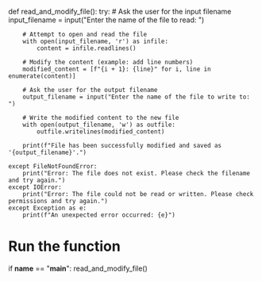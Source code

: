 def read_and_modify_file():
    try:
        # Ask the user for the input filename
        input_filename = input("Enter the name of the file to read: ")
        
        # Attempt to open and read the file
        with open(input_filename, 'r') as infile:
            content = infile.readlines()
        
        # Modify the content (example: add line numbers)
        modified_content = [f"{i + 1}: {line}" for i, line in enumerate(content)]
        
        # Ask the user for the output filename
        output_filename = input("Enter the name of the file to write to: ")
        
        # Write the modified content to the new file
        with open(output_filename, 'w') as outfile:
            outfile.writelines(modified_content)
        
        print(f"File has been successfully modified and saved as '{output_filename}'.")
    
    except FileNotFoundError:
        print("Error: The file does not exist. Please check the filename and try again.")
    except IOError:
        print("Error: The file could not be read or written. Please check permissions and try again.")
    except Exception as e:
        print(f"An unexpected error occurred: {e}")

# Run the function
if __name__ == "__main__":
    read_and_modify_file()

